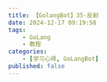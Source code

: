 ```yaml
---
title: 【GolangBot】35-反射
date: 2024-12-17 09:19:58
tags: 
    - GoLang
    - 教程
categories:
    - [学习心得, GoLangBot]
published: false
---
```


